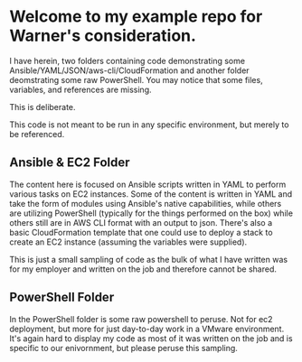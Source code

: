 Welcome to my example repo for Warner's consideration.
=========

I have herein, two folders containing code demonstrating some Ansible/YAML/JSON/aws-cli/CloudFormation and another folder deomstrating some raw PowerShell. You may notice that some files, variables, and references are missing. 

This is deliberate. 

This code is not meant to be run in any specific environment, but merely to be referenced.

Ansible & EC2 Folder
-------------

The content here is focused on Ansible scripts written in YAML to perform various tasks on EC2 instances. Some of the content is written in YAML and take the form of modules using Ansible's native capabilities, while others are utilizing PowerShell (typically for the things performed on the box) while others still are in AWS CLI format with an output to json. There's also a basic CloudFormation template that one could use to deploy a stack to create an EC2 instance (assuming the variables were supplied). 

This is just a small sampling of code as the bulk of what I have written was for my employer and written on the job and therefore cannot be shared. 

PowerShell Folder
----------
In the PowerShell folder is some raw powershell to peruse. Not for ec2 deployment, but more for just day-to-day work in a VMware environment. It's again hard to display my code as most of it was written on the job and is specific to our enivornment, but please peruse this sampling.